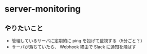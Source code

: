 # server-monitoring

## やりたいこと

- 管理しているサーバに定期的に ping を投げて監視する（5分ごと？）
- サーバが落ちていたら、 Webhook 経由で Slack に通知を飛ばす
